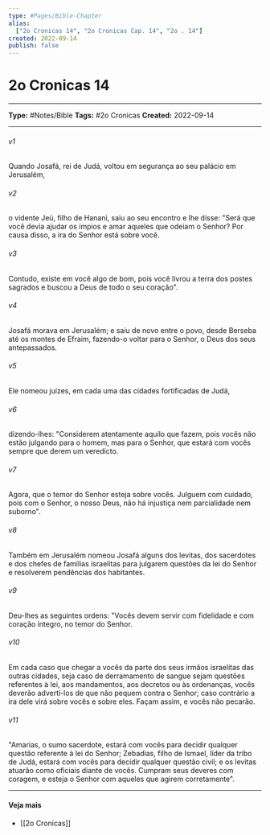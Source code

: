 ```yaml
---
type: #Pages/Bible-Chapter
alias:
  ["2o Cronicas 14", "2o Cronicas Cap. 14", "2o . 14"]
created: 2022-09-14
publish: false
---
```


# 2o Cronicas 14

---

**Type:** #Notes/Bible
**Tags:** #2o Cronicas
**Created:** 2022-09-14

---

###### v1
Quando Josafá, rei de Judá, voltou em segurança ao seu palácio em Jerusalém,
###### v2
o vidente Jeú, filho de Hanani, saiu ao seu encontro e lhe disse: "Será que você devia ajudar os ímpios e amar aqueles que odeiam o Senhor? Por causa disso, a ira do Senhor está sobre você.
###### v3
Contudo, existe em você algo de bom, pois você livrou a terra dos postes sagrados e buscou a Deus de todo o seu coração".
###### v4
Josafá morava em Jerusalém; e saiu de novo entre o povo, desde Berseba até os montes de Efraim, fazendo-o voltar para o Senhor, o Deus dos seus antepassados.
###### v5
Ele nomeou juízes, em cada uma das cidades fortificadas de Judá,
###### v6
dizendo-lhes: "Considerem atentamente aquilo que fazem, pois vocês não estão julgando para o homem, mas para o Senhor, que estará com vocês sempre que derem um veredicto.
###### v7
Agora, que o temor do Senhor esteja sobre vocês. Julguem com cuidado, pois com o Senhor, o nosso Deus, não há injustiça nem parcialidade nem suborno".
###### v8
Também em Jerusalém nomeou Josafá alguns dos levitas, dos sacerdotes e dos chefes de famílias israelitas para julgarem questões da lei do Senhor e resolverem pendências dos habitantes.
###### v9
Deu-lhes as seguintes ordens: "Vocês devem servir com fidelidade e com coração íntegro, no temor do Senhor.
###### v10
Em cada caso que chegar a vocês da parte dos seus irmãos israelitas das outras cidades, seja caso de derramamento de sangue sejam questões referentes à lei, aos mandamentos, aos decretos ou às ordenanças, vocês deverão adverti-los de que não pequem contra o Senhor; caso contrário a ira dele virá sobre vocês e sobre eles. Façam assim, e vocês não pecarão.
###### v11
"Amarias, o sumo sacerdote, estará com vocês para decidir qualquer questão referente à lei do Senhor; Zebadias, filho de Ismael, líder da tribo de Judá, estará com vocês para decidir qualquer questão civil; e os levitas atuarão como oficiais diante de vocês. Cumpram seus deveres com coragem, e esteja o Senhor com aqueles que agirem corretamente".


---

#### Veja mais

- [[2o Cronicas]]
